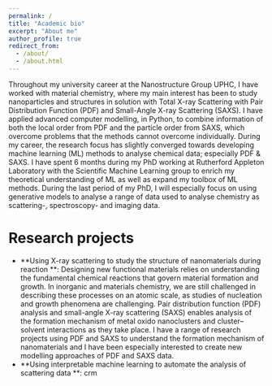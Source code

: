 ```yaml
---
permalink: /
title: "Academic bio"
excerpt: "About me"
author_profile: true
redirect_from: 
  - /about/
  - /about.html
---
```


Throughout my university career at the Nanostructure Group UPHC, I have worked with material chemistry, where my main interest has been to study nanoparticles and structures in solution with Total X-ray Scattering with Pair Distribution Function (PDF) and Small-Angle X-ray Scattering (SAXS). I have applied advanced computer modelling, in Python, to combine information of both the local order from PDF and the particle order from SAXS, which overcome problems that the methods cannot overcome individually. 
During my career, the research focus has slightly converged towards developing machine learning (ML) methods to analyse chemical data; especially PDF & SAXS. I have spent 6 months during my PhD working at Rutherford Appleton Laboratory with the Scientific Machine Learning group to enrich my theoretical understanding of ML as well as expand my toolbox of ML methods.
During the last period of my PhD, I will especially focus on using generative models to analyse a range of data used to analyse chemistry as scattering-, spectroscopy- and imaging data.


Research projects
=======

* **Using X-ray scattering to study the structure of nanomaterials during reaction **:
Designing new functional materials relies on understanding the fundamental chemical reactions that govern material formation and growth. In inorganic and materials chemistry, we are still challenged in describing these processes on an atomic scale, as studies of nucleation and growth phenomena are challenging. Pair distribution function (PDF) analysis and small-angle X-ray scattering (SAXS) enables analysis of the formation mechanism of metal oxido nanoclusters and cluster–solvent interactions as they take place. 
I have a range of research projects using PDF and SAXS to understand the formation mechanism of nanomaterials and I have been especially interested to create new modelling approaches of PDF and SAXS data. 
* **Using interpretable machine learning to automate the analysis of scattering data **:
crm
